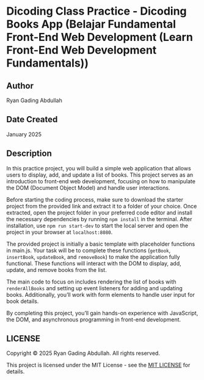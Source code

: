 # Dicoding Class Practice - Dicoding Books App (Belajar Fundamental Front-End Web Development (Learn Front-End Web Development Fundamentals))

## Author

Ryan Gading Abdullah

## Date Created

January 2025

## Description

In this practice project, you will build a simple web application that allows users to display, add, and update a list of books. This project serves as an introduction to front-end web development, focusing on how to manipulate the DOM (Document Object Model) and handle user interactions.

Before starting the coding process, make sure to download the starter project from the provided link and extract it to a folder of your choice. Once extracted, open the project folder in your preferred code editor and install the necessary dependencies by running `npm install` in the terminal. After installation, use `npm run start-dev` to start the local server and open the project in your browser at `localhost:8080`.

The provided project is initially a basic template with placeholder functions in main.js. Your task will be to complete these functions (`getBook`, `insertBook`, `updateBook`, and `removeBook`) to make the application fully functional. These functions will interact with the DOM to display, add, update, and remove books from the list.

The main code to focus on includes rendering the list of books with `renderAllBooks` and setting up event listeners for adding and updating books. Additionally, you’ll work with form elements to handle user input for book details.

By completing this project, you’ll gain hands-on experience with JavaScript, the DOM, and asynchronous programming in front-end development.

## LICENSE

Copyright &copy; 2025 Ryan Gading Abdullah. All rights reserved.

This project is licensed under the MIT License - see the [MIT LICENSE](LICENSE) for details.
